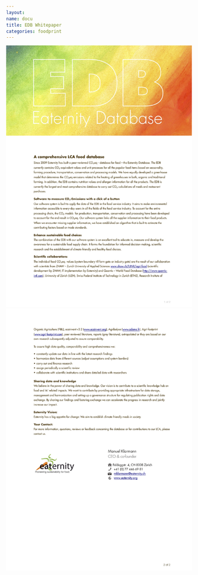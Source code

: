 ```yaml
---
layout:
name: docu
title: EDB Whitepaper
categories: foodprint
---
```

<style>
#main-nav-2 {
  border-bottom: 2px solid #46cc00;
}
</style>

<div class="container">
	<div class="row">
		<div class="col-xs-2"></div>
		<div class="col-xs-8">
			<div class="royalSlider rsDefaultInv">
				<img class="responsive rsImg" src="/img/edb/docu/Page1.jpg" />
				<img class="responsive rsImg" src="/img/edb/docu/Page2.jpg" />
			</div>
		</div>
		<div class="col-xs-2"></div>
	</div>
</div>
<script>
$(document).ready(function(){
	$(".royalSlider").royalSlider({
	transitionType: 'fade',
    keyboardNavEnabled: true,
    autoScaleSlider: true,
    autoScaleSliderWidth: 400,
    controlNavigation: "none",
    arrowsNavAutoHide: false,
    arrowsNavHideOnTouch: true

});
});
</script>
